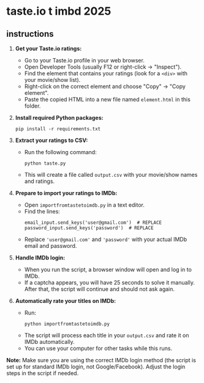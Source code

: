 # taste.io t imbd 2025

## instructions
1. **Get your Taste.io ratings:**
   - Go to your Taste.io profile in your web browser.
   - Open Developer Tools (usually F12 or right-click → "Inspect").
   - Find the element that contains your ratings (look for a `<div>` with your movie/show list).
   - Right-click on the correct element and choose "Copy" → "Copy element".
   - Paste the copied HTML into a new file named `element.html` in this folder.

2. **Install required Python packages:**
   ```
   pip install -r requirements.txt
   ```

3. **Extract your ratings to CSV:**
   - Run the following command:
     ```
     python taste.py
     ```
   - This will create a file called `output.csv` with your movie/show names and ratings.

4. **Prepare to import your ratings to IMDb:**
   - Open `importfromtastetoimdb.py` in a text editor.
   - Find the lines:
     ```
     email_input.send_keys('user@gmail.com')  # REPLACE
     password_input.send_keys('password')  # REPLACE
     ```
   - Replace `'user@gmail.com'` and `'password'` with your actual IMDb email and password.

5. **Handle IMDb login:**
   - When you run the script, a browser window will open and log in to IMDb.
   - If a captcha appears, you will have 25 seconds to solve it manually. After that, the script will continue and should not ask again.

6. **Automatically rate your titles on IMDb:**
   - Run:
     ```
     python importfromtastetoimdb.py
     ```
   - The script will process each title in your `output.csv` and rate it on IMDb automatically.
   - You can use your computer for other tasks while this runs.

**Note:** Make sure you are using the correct IMDb login method (the script is set up for standard IMDb login, not Google/Facebook). Adjust the login steps in the script if needed.
